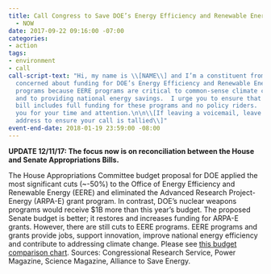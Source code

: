 ```yaml
---
title: Call Congress to Save DOE’s Energy Efficiency and Renewable Energy Programs
  - NOW
date: 2017-09-22 09:16:00 -07:00
categories:
- action
tags:
- environment
- call
call-script-text: "Hi, my name is \\[NAME\\] and I’m a constituent from \\[CITY, ZIP\\].\n\nI’m
  concerned about funding for DOE’s Energy Efficiency and Renewable Energy (EERE)
  programs because EERE programs are critical to common-sense climate change solutions
  and to providing national energy savings.  I urge you to ensure that the final budget
  bill includes full funding for these programs and no policy riders.     \n\nThank
  you for your time and attention.\n\n\\[If leaving a voicemail, leave your full street
  address to ensure your call is tallied\\]"
event-end-date: 2018-01-19 23:59:00 -08:00
---
```


**UPDATE 12/11/17:  The focus now is on reconciliation between the House and Senate Appropriations Bills.**

The House Appropriations Committee budget proposal for DOE applied the most significant cuts (~-50%) to the Office of Energy Efficiency and Renewable Energy (EERE) and eliminated the Advanced Research Project-Energy (ARPA-E) grant program.  In contrast, DOE’s nuclear weapons programs would receive $1B more than this year’s budget. The proposed Senate budget is better; it restores and increases funding for ARPA-E grants.  However, there are still cuts to EERE programs.  EERE programs and grants provide jobs, support innovation, improve national energy efficiency and contribute to addressing climate change.  Please see [this budget comparison chart](http://www.ase.org/resources/fy2018-budget-chart-house-and-senate-appropriations). Sources:  Congressional Research Service, Power Magazine, Science Magazine, Alliance to Save Energy.